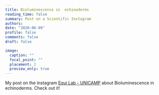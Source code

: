 ```yaml
---
title: Bioluminescence in  echinoderms
reading_time: false
summary: Post on a Scientific Instagram
authors: 
date: "2020-06-09"
profile: false
comments: false
draft: false

image:
  caption: ""
  focal_point: ""
  placement: 2
  preview_only: true
---
```

My post on the instagram [Equi Lab - UNICAMP](https://www.instagram.com/p/CP6OcsyLsbU/) about Bioluminescence in echinoderms. Check out it!

